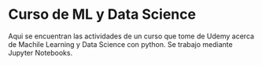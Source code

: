 # Curso de ML y Data Science
Aqui se encuentran las actividades de un curso que tome de Udemy acerca de Machile Learning y Data Science con python.
Se trabajo mediante Jupyter Notebooks.
